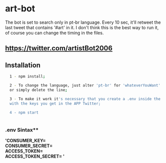 # art-bot

The bot is set to search only in pt-br language. Every 10 sec, it'll retweet the last tweet that contains '#art' in it. I don't think this is the best way to run it, of course you can change the timing in the files.

## https://twitter.com/artistBot2006

## Installation

```sh
  1 - npm install;

  2 - To change the language, just alter 'pt-br' for 'whateverYouWant' in bot.js lang,
  or simply delete the line; 

  3 - To make it work it's necessary that you create a .env inside the doc
  with the keys you get in the APP Twitter;
  
  4 - npm start
  
  ```
  
### .env Sintax**

**'CONSUMER_KEY= <br/>
CONSUMER_SECRET= <br/>
ACCESS_TOKEN= <br/>
ACCESS_TOKEN_SECRET= '<br/>**

